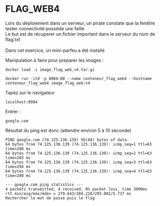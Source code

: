# FLAG_WEB4
Lors du déploiement dans un serveur, un pirate constate que la fenêtre tester connectivité possède une faille </br>
Le but est de récuperer un fichier important dans le serveur du nom de flag.txt  </br>  
Dans cet exercice, un mini-parfeu a été installé </br>

Manipulation à faire pour preparer les images : 
```
docker load -i image_flag_web_v4.tar.gz
```
```
docker run -itd -p 8084:80 --name conteneur_flag_web4 --hostname conteneur_flag_web4 image_flag_web:v4
```
Tapez sur le navigateur
```
localhost:8084
```
Entrer : 
```
google.com
```
Résultat du ping est donc (attendre environ 5 à 10 séconde)
```
PING google.com (74.125.136.139) 56(84) bytes of data.
64 bytes from 74.125.136.139 (74.125.136.139): icmp_seq=1 ttl=63 time=280 ms
64 bytes from 74.125.136.139 (74.125.136.139): icmp_seq=2 ttl=63 time=283 ms
64 bytes from 74.125.136.139 (74.125.136.139): icmp_seq=3 ttl=63 time=294 ms
64 bytes from 74.125.136.139 (74.125.136.139): icmp_seq=4 ttl=63 time=280 ms

--- google.com ping statistics ---
4 packets transmitted, 4 received, 0% packet loss, time 3000ms
rtt min/avg/max/mdev = 279.643/284.218/293.802/5.737 ms
Rechercher le mot de passe puis le flag
```
